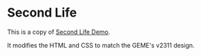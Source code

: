 # Second Life

This is a copy of [Second Life Demo](../second-life-demo/README.md).

It modifies the HTML and CSS to match the GEME's v2311 design.
